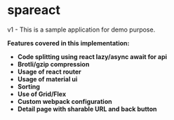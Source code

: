 # spareact
v1 - This is a sample application for demo purpose. 

<b>Features covered in this implementation:<b>
<ul>
<li>Code splitting using react lazy/async await for api</li>
<li>Brotli/gzip compression</li>
<li>Usage of react router</li>
<li>Usage of material ui</li>
<li>Sorting</li>
<li>Use of Grid/Flex</li>
<li>Custom webpack configuration</li>
<li>Detail page with sharable URL and back button</li>
  </ul>

